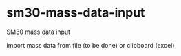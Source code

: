 # sm30-mass-data-input
SM30 mass data input

import mass data from file (to be done) or clipboard (excel)
